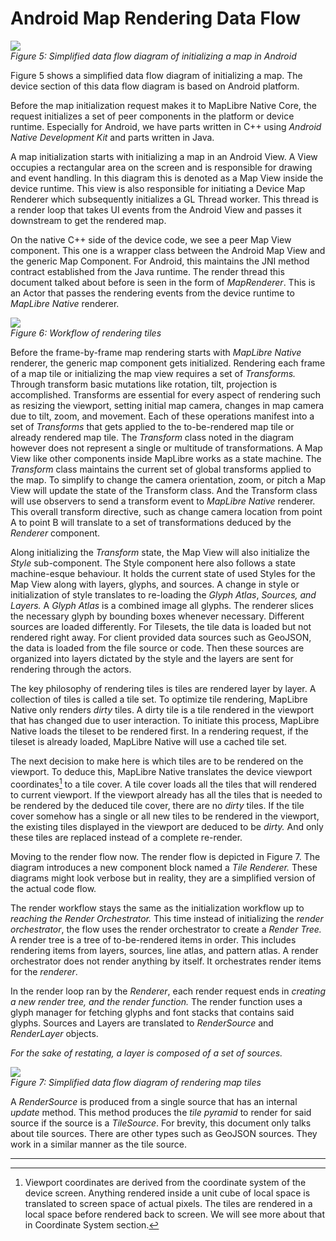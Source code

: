 # Android Map Rendering Data Flow

![](media/android-data-flow.jpg)    
*Figure 5: Simplified data flow diagram of initializing a map in Android*

Figure 5 shows a simplified data flow diagram of initializing a map. The
device section of this data flow diagram is based on Android platform.

Before the map initialization request makes it to MapLibre Native
Core, the request initializes a set of peer components in the platform
or device runtime. Especially for Android, we have parts written in C++
using *Android Native Development Kit* and parts written in Java.

A map initialization starts with initializing a map in an Android View.
A View occupies a rectangular area on the screen and is responsible for
drawing and event handling. In this diagram this is denoted as a Map
View inside the device runtime. This view is also responsible for
initiating a Device Map Renderer which subsequently initializes a GL
Thread worker. This thread is a render loop that takes UI events from
the Android View and passes it downstream to get the rendered map.

On the native C++ side of the device code, we see a peer Map View
component. This one is a wrapper class between the Android Map View and
the generic Map Component. For Android, this maintains the JNI method
contract established from the Java runtime. The render thread this
document talked about before is seen in the form of *MapRenderer*. This
is an Actor that passes the rendering events from the device runtime to
*MapLibre Native* renderer.

![](media/workflow-of-rendering-tiles.jpg)    
*Figure 6: Workflow of rendering tiles*

Before the frame-by-frame map rendering
starts with *MapLibre Native* renderer, the generic map component
gets initialized. Rendering each frame of a map tile or initializing the
map view requires a set of *Transforms.* Through transform basic
mutations like rotation, tilt, projection is accomplished. Transforms
are essential for every aspect of rendering such as resizing the
viewport, setting initial map camera, changes in map camera due to tilt,
zoom, and movement. Each of these operations manifest into a set of
*Transforms* that gets applied to the to-be-rendered map tile or already
rendered map tile. The *Transform* class noted in the diagram however
does not represent a single or multitude of transformations. A Map View
like other components inside MapLibre works as a state machine. The
*Transform* class maintains the current set of global transforms applied
to the map. To simplify to change the camera orientation, zoom, or pitch
a Map View will update the state of the Transform class. And the
Transform class will use observers to send a transform event to
*MapLibre Native* renderer. This overall transform directive, such as
change camera location from point A to point B will translate to a set
of transformations deduced by the *Renderer* component.

Along initializing the *Transform* state, the Map View will also
initialize the *Style* sub-component. The Style component here also
follows a state machine-esque behaviour. It holds the current state of
used Styles for the Map View along with layers, glyphs, and sources. A
change in style or initialization of style translates to re-loading the
*Glyph Atlas*, *Sources, and Layers.* A *Glyph Atlas* is a combined
image all glyphs. The renderer slices the necessary glyph by bounding
boxes whenever necessary. Different sources are loaded differently. For
Tilesets, the tile data is loaded but not rendered right away. For
client provided data sources such as GeoJSON, the data is loaded from
the file source or code. Then these sources are organized into layers
dictated by the style and the layers are sent for rendering through the
actors.

The key philosophy of rendering tiles is tiles are rendered layer by
layer. A collection of tiles is called a tile set. To optimize tile
rendering, MapLibre Native only renders *dirty* tiles. A dirty tile
is a tile rendered in the viewport that has changed due to user
interaction. To initiate this process, MapLibre Native loads the
tileset to be rendered first. In a rendering request, if the tileset is
already loaded, MapLibre Native will use a cached tile set.

The next decision to make here is which tiles are to be rendered on the
viewport. To deduce this, MapLibre Native translates the device
viewport coordinates[^20] to a tile cover. A tile cover loads all the
tiles that will rendered to current viewport. If the viewport already
has all the tiles that is needed to be rendered by the deduced tile
cover, there are no *dirty* tiles. If the tile cover somehow has a
single or all new tiles to be rendered in the viewport, the existing
tiles displayed in the viewport are deduced to be *dirty.* And only
these tiles are replaced instead of a complete re-render.

Moving to the render flow now. The render flow is depicted in Figure 7.
The diagram introduces a new component block named a *Tile Renderer.*
These diagrams might look verbose but in reality, they are a simplified
version of the actual code flow.

The render workflow stays the same as the initialization workflow up to
*reaching the Render Orchestrator.* This time instead of initializing
the *render orchestrator*, the flow uses the render orchestrator to
create a *Render Tree.* A render tree is a tree of to-be-rendered items
in order. This includes rendering items from layers, sources, line
atlas, and pattern atlas. A render orchestrator does not render anything
by itself. It orchestrates render items for the *renderer*.

In the render loop ran by the *Renderer*, each render request ends in
*creating a new render tree, and the render function.* The render
function uses a glyph manager for fetching glyphs and font stacks that
contains said glyphs. Sources and Layers are translated to
*RenderSource* and *RenderLayer* objects.

*For the sake of restating, a layer is composed of a set of sources.*

![](media/android-rendering-map-tiles.jpg)    
*Figure 7: Simplified data flow diagram of rendering map tiles*

A *RenderSource* is produced from a single
source that has an internal *update* method. This method produces the
*tile pyramid* to render for said source if the source is a
*TileSource*. For brevity, this document only talks about tile sources.
There are other types such as GeoJSON sources. They work in a similar
manner as the tile source.

_________________________________

[^20]: Viewport coordinates are derived from the coordinate system of
    the device screen. Anything rendered inside a unit cube of local
    space is translated to screen space of actual pixels. The tiles are
    rendered in a local space before rendered back to screen. We will
    see more about that in Coordinate System section.

